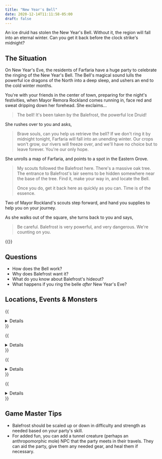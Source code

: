 ```yaml
---
title: "New Year's Bell"
date: 2020-12-14T11:11:58-05:00
draft: false
---
```


An ice druid has stolen the New Year's Bell. Without it, the region will fall into an eternal winter. Can you get it back before the clock strike's midnight?

<div data-toc="In This Adventure"></div>


## The Situation

On New Year's Eve, the residents of Farfaria have a huge party to celebrate the ringing of the New Year's Bell. The Bell's magical sound lulls the powerful ice dragons of the North into a deep sleep, and ushers an end to the cold winter months.

You're with your friends in the center of town, preparing for the night's festivities, when Mayor Remora Rockland comes running in, face red and sweat dripping down her forehead. She exclaims...

> The bell! It's been taken by the Balefrost, the powerful Ice Druid!

She rushes over to you and asks,

> Brave souls, can you help us retrieve the bell? If we don't ring it by midnight tonight, Farfaria will fall into an unending winter. Our crops won't grow, our rivers will freeze over, and we'll have no choice but to leave forever. You're our only hope.

She unrolls a map of Farfaria, and points to a spot in the Eastern Grove.

> My scouts followed the Balefrost here. There's a massive oak tree. The entrance to Balefrost's lair seems to be hidden somewhere near the base of the tree. Find it, make your way in, and locate the Bell.
>
> Once you do, get it back here as quickly as you can. Time is of the essence.

Two of Mayor Rockland's scouts step forward, and hand you supplies to help you on your journey.

As she walks out of the square, she turns back to you and says,

> Be careful. Balefrost is very powerful, and very dangerous. We're counting on you.

{{<maps href="">}}



## Questions

- How does the Bell work?
- Why does Balefrost want it?
- What do you know about Balefrost's hideout?
- What happens if you ring the belle _after_ New Year's Eve?



## Locations, Events & Monsters

{{<details summary="The Path to Balefrost's Lair." blurb="The path through the Eastern Grove is cold, icy, dark, and&nbsp;dangerous.">}}
- _Events_
	+ Along the way, you get the distinct feeling you're being watched or followed. Maybe you hear crunching branches, or smell something, or just get the sense of being watched.
	+ A bridge of ice spans a raging river. It's slippery and weak in certain spots, and will collapse if too much weight is put on it. The water may or may not have piranha's in it.
	+ As you get closer to the Lair, a pack of wolves attack (one for every two players).
- _Monsters_
	+ {{<monster name="Piranha">}}
	+ {{<monster name="Wolf">}}
{{</details>}}

{{<details summary="The Entrance to Balefrost's Lair." blurb="Standing before you is an immense oak tree. Icy, snow-covered branches stretch into the sky. This must be Balefrost's Lair.">}}
- _Events_
	+ The entrance is hidden by illusory magic. A Wisdom Check of the area will reveal it beneath an illusion of a pile of snow.
	+ Once opened, the entrance itself is a narrow tunnel that slows down. Jumping through it will slide them down below the root system of the tree.
	+ If the players take too long or make too much noise, a pile of snow starts moving, and reveals itself to be a snow-covered, slumbering bear.
- _Monsters_
	+ {{<monster name="Bear">}}
{{</details>}}

{{<details summary="Balefrost's Lair." blurb="A twisting maze of dirt tunnels built in the root system of the trees.">}}
- _Locations_
	+ There are no defined locations here. For every room the party enters, choose an event, monster, or bit of treasure for them to find.
	+ The last room the players find is Balefrost's study and bedroom. A bed built into the root system rests against one of the dirt walls. A small tree stump desk is pushed against another. A small shelf of books and herbs is tucked on the far side of the room. The New Year's Bell rests on it.
- _Events_
	+ The room begins to freeze, from the outer walls in. Players who fail a Dexterity roll become frozen to the ground, and must succeed a Strength roll to break free. The frozen ground is slippery. Players who fail a Dexterity roll slip, fall, and get hurt.
	+ On a successful Wisdom Check, players will notice a row of holes bored into some tangled roots along the wall. Closer, careful inspection reveals them to be an arrow trap. If the players don't notice them, one arrow per player is launched at the players as they walk by.
	+ As the tunnel slowly lowers deeper underground, players come to a 15-20' tall cliff in front them. It's face is comprised of rocks, dirt, and loose roots.
	+ A wall of ice blocks the path forward. Do the players double back and find another way, or break through?
	+ The roof of the tunnel caves in on both sides of the players. A Wisdom Check will give players a hint it's about to happen. On a successful Dexterity roll, the player jumps clear before it it seals them in.
	+ The section of tunnel dips down into a flooded passage of ice cold water. It's too dark to see where, or if, it pops back out.
	+ A cloud of spores fills this section of tunnel. A successful Dexterity roll jumps out of the room before its effects kick in. On failure, [choose a random effect from this table](/random-effects/).
	+ The players _were_ being followed... by wolves. They attack in the tunnels.
	+ One or more players get stuck in an unseen giant spider web. While trying to free themselves, a Giant Spider attacks. If it takes too long, a sac of spider hatchlings bursts open and also attacks.
	+ When players find the Bell and grab it, Balefrost emerges from the dirt wall and attacks. He should flee before being knocked out
- _Gear & Treasure_
	+ **Healing Potion**
	+ **Hide Armor.** Reduce damage from cold by half.
	+ **Torches.**
- _Monsters_
	+ {{<monster name="Wolf">}}
	+ {{<monster name="Spider (Giant)">}}
	+ {{<monster name="Spider">}}
	+ {{<monster name="Ice Monster">}}
	+ {{<monster-custom name="Balefrost the Ice Druid" damage="7" hp="15" traits="Shoots ice from his hands. Freezes player in place on successful hit. Can turn himself into a cloud of snow once per combat.">}}
{{</details>}}

{{<details summary="The Race Home." blurb="After retrieving the Bell, you glance at your watch and notice you have just 42 minutes to get back to the village.">}}
- _Events_
	+ As you race back to the village, a grove of treefolk attack and attempt to stop you (one for every three party members).
- _Monsters_
	+ {{<monster name="Treefolk">}}
{{</details>}}



## Game Master Tips

- Balefrost should be scaled up or down in difficulty and strength as needed based on your party's skill.
- For added fun, you can add a tunnel creature (perhaps an anthropomorphic mole) NPC that the party meets in their travels. They can aid the party, give them any needed gear, and heal them if necessary.